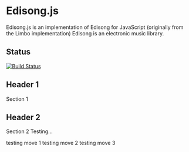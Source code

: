 # Edisong.js

Edisong.js is an implementation of Edisong for JavaScript (originally from the Limbo implementation)
Edisong is an electronic music library.

## Status
[![Build Status](https://travis-ci.org/vasil9v/edisong.js.png?branch=master)](https://travis-ci.org/vasil9v/edisong.js)

## Header 1

Section 1

## Header 2

Section 2
Testing...



testing move 1
testing move 2
testing move 3
